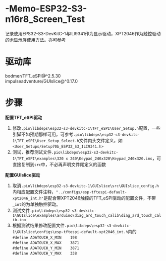 # -Memo-ESP32-S3-n16r8_Screen_Test
记录使用EPS32-S3-DevKitC-1与ILI9341作为显示驱动，XPT2046作为触控驱动的tft显示屏使用方法。亦可[参考](https://blog.csdn.net/zgj_online/article/details/104992395)

# 驱动库
bodmer/TFT_eSPI@^2.5.30  
impulseadventure/GUIslice@^0.17.0

# 步骤
**配置TFT_eSPI驱动**  
1. 修改`.pio\libdeps\esp32-s3-devkitc-1\TFT_eSPI\User_Setup.h`配置，一些引脚不如预期那样可用，可参考`.pio\libdeps\esp32-s3-devkitc-1\TFT_eSPI\User_Setup_Select.h`文件内头文件定义，如`<User_Setups/Setup70b_ESP32_S3_ILI9341.h>`
2. 测试，推荐测试文件`.pio\libdeps\esp32-s3-devkitc-1\TFT_eSPI\examples\320 x 240\Keypad_240x320\Keypad_240x320.ino`，可直接复制到`src`中，不必再声明文件尾定义的函数
  
**配置GUIslice驱动**  
1. 取消`.pio\libdeps\esp32-s3-devkitc-1\GUIslice\src\GUIslice_config.h`内相应配置文件注释，`"../configs/esp-tftespi-default-xpt2046_int.h"`是配合带XPT2046触控的TFT_eSPI驱动的配置文件，不带`_int`的为单独触控驱动。
2. 测试文件`.pio\libdeps\esp32-s3-devkitc-1\GUIslice\examples\arduino\diag_ard_touch_calib\diag_ard_touch_calib.ino`
3. 根据测试结果修改配置文件`.pio\libdeps\esp32-s3-devkitc-1\GUIslice\configs\esp-tftespi-default-xpt2046_int.h`内的  
    `#define ADATOUCH_X_MIN    198`  
    `#define ADATOUCH_X_MAX    3871`  
    `#define ADATOUCH_Y_MIN    3871`  
    `#define ADATOUCH_Y_MAX    338`  
